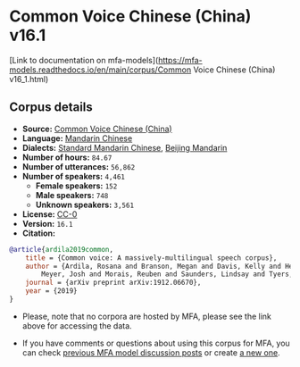 # Common Voice Chinese (China) v16.1

[Link to documentation on mfa-models](https://mfa-models.readthedocs.io/en/main/corpus/Common Voice Chinese (China) v16_1.html)

## Corpus details

- **Source:** [Common Voice Chinese (China)](https://voice.mozilla.org/en/datasets)
- **Language:** [Mandarin Chinese](https://en.wikipedia.org/wiki/Mandarin_Chinese)
- **Dialects:** [Standard Mandarin Chinese](https://en.wikipedia.org/wiki/Standard_Chinese), [Beijing Mandarin](https://en.wikipedia.org/wiki/Beijing_dialect)
- **Number of hours:** `84.67`
- **Number of utterances:** `56,862`
- **Number of speakers:** `4,461`
  - **Female speakers:** `152`
  - **Male speakers:** `748`
  - **Unknown speakers:** `3,561`
- **License:** [CC-0](https://creativecommons.org/publicdomain/zero/1.0/)
- **Version:** `16.1`
- **Citation:**
```bibtex
@article{ardila2019common,
	title = {Common voice: A massively-multilingual speech corpus},
	author = {Ardila, Rosana and Branson, Megan and Davis, Kelly and Henretty, Michael and Kohler, Michael and
		Meyer, Josh and Morais, Reuben and Saunders, Lindsay and Tyers, Francis M and Weber, Gregor},
	journal = {arXiv preprint arXiv:1912.06670},
	year = {2019}
}
```

- Please, note that no corpora are hosted by MFA, please see the link above for accessing the data.

- If you have comments or questions about using this corpus for MFA, you can check [previous MFA model discussion posts](https://github.com/MontrealCorpusTools/mfa-models/discussions?discussions_q=Common+Voice+Chinese+China+v16.1) or create [a new one](https://github.com/MontrealCorpusTools/mfa-models/discussions/new).

